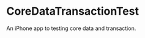 CoreDataTransactionTest
=======================

An iPhone app to testing core data and transaction.